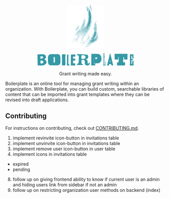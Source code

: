 <p align="center"><img width="24%" src="./docs/images/logo-fire.svg"></p>
<p align="center"><img width="60%" src="./docs/images/logo-inline.svg" alt="Boilerplate"></p>

<p align="center">Grant writing made easy.</p>

Boilerplate is an online tool for managing grant writing within an organization.
With Boilerplate, you can build custom, searchable libraries of content that can
be imported into grant templates where they can be revised into draft
applications.

## Contributing

For instructions on contributing, check out
[CONTRIBUTING.md](./docs/CONTRIBUTING.md).

1. implement revinvite icon-button in invitations table
2. implement unvinvite icon-button in invitations table
3. implement remove user icon-button in user table
4. implement icons in invitations table
  * expired
  * pending
8. follow up on giving frontend ability to know if current user is an admin and
   hiding users link from sidebar if not an admin
8. follow up on restricting organization user methods on backend (index)

